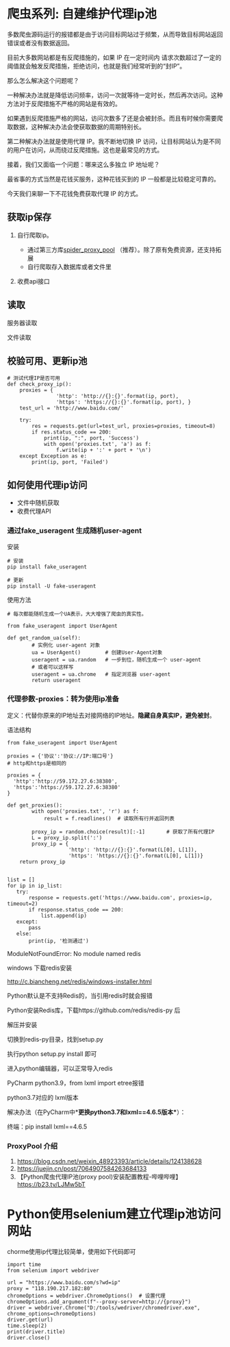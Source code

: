 # 爬虫系列: 自建维护代理ip池

多数爬虫源码运行的报错都是由于访问目标网站过于频繁，从而导致目标网站返回错误或者没有数据返回。

目前大多数网站都是有反爬措施的，如果 IP 在一定时间内 请求次数超过了一定的阈值就会触发反爬措施，拒绝访问，也就是我们经常听到的“封IP”。

那么怎么解决这个问题呢？

一种解决办法就是降低访问频率，访问一次就等待一定时长，然后再次访问。这种方法对于反爬措施不严格的网站是有效的。

如果遇到反爬措施严格的网站，访问次数多了还是会被封杀。而且有时候你需要爬取数据，这种解决办法会使获取数据的周期特别长。

第二种解决办法就是使用代理 IP。我不断地切换 IP 访问，让目标网站认为是不同的用户在访问，从而绕过反爬措施。这也是最常见的方式。

接着，我们又面临一个问题：哪来这么多独立 IP 地址呢？

最省事的方式当然是花钱买服务，这种花钱买到的 IP 一般都是比较稳定可靠的。

今天我们来聊一下不花钱免费获取代理 IP 的方式。


## 获取ip保存

1. 自行爬取ip。

   - 通过第三方库[spider_proxy_pool](https://github.com/xuefeng365/spider_proxy_pool) （推荐）。除了原有免费资源，还支持拓展
   - 自行爬取存入数据库或者文件里

2. 收费api接口

   

## 读取

服务器读取

文件读取



## 校验可用、更新ip池

```
# 测试代理IP是否可用
def check_proxy_ip():
    proxies = {
                'http': 'http://{}:{}'.format(ip, port),
                'https': 'https://{}:{}'.format(ip, port), }
    test_url = 'http://www.baidu.com/'

    try:
        res = requests.get(url=test_url, proxies=proxies, timeout=8)
        if res.status_code == 200:
            print(ip, ":", port, 'Success')
            with open('proxies.txt', 'a') as f:
                f.write(ip + ':' + port + '\n')
    except Exception as e:
        print(ip, port, 'Failed')
```



## 如何使用代理ip访问

- 文件中随机获取
- 收费代理API



### 通过fake_useragent 生成随机user-agent

安装

```
# 安装
pip install fake_useragent

# 更新
pip install -U fake-useragent

```

使用方法

```
# 每次都能随机生成一个UA表示，大大增强了爬虫的真实性。

from fake_useragent import UserAgent

def get_random_ua(self):
		# 实例化 user-agent 对象
        ua = UserAgent()        # 创建User-Agent对象
        useragent = ua.random   # 一步到位，随机生成一个 user-agent
        # 或者可以这样写
        useragent = ua.chrome   # 指定浏览器 user-agent
        return useragent

```

### 代理参数-proxies：转为使用ip准备

定义：代替你原来的IP地址去对接网络的IP地址。**隐藏自身真实IP，避免被封**。

语法结构

```
from fake_useragent import UserAgent

proxies = {'协议':'协议://IP:端口号'}
# http和https是相同的

proxies = {
  'http':'http://59.172.27.6:38380',
  'https':'https://59.172.27.6:38380'
}

def get_proxies():
		with open('proxies.txt', 'r') as f:
    		result = f.readlines()  # 读取所有行并返回列表
    		
		proxy_ip = random.choice(result)[:-1]       # 获取了所有代理IP
		L = proxy_ip.split(':')
        proxy_ip = {
                    'http': 'http://{}:{}'.format(L[0], L[1]),
                    'https': 'https://{}:{}'.format(L[0], L[1])}
	return proxy_ip
	
	
list = []
for ip in ip_list:
   try:
       response = requests.get('https://www.baidu.com', proxies=ip, timeout=2)
       if response.status_code == 200:
           list.append(ip)
   except:
       pass
   else:
       print(ip, '检测通过')
```





ModuleNotFoundError: No module named redis

windows 下载redis安装

http://c.biancheng.net/redis/windows-installer.html





Python默认是不支持Redis的，当引用redis时就会报错

Python安装Redis库，下载https://github.com/redis/redis-py 后

解压并安装

切换到redis-py目录，找到setup.py

执行python setup.py install 即可

进入python编辑器，可以正常导入redis








PyCharm python3.9，from lxml import etree报错

python3.7对应的 lxml版本

解决办法（在PyCharm中***更换python3.7和lxml==4.6.5版本\***）：

终端：pip install lxml==4.6.5





### ProxyPool 介绍

1. https://blog.csdn.net/weixin_48923393/article/details/124138628
2. https://juejin.cn/post/7064907584263684133
3. 【Python爬虫代理IP池(proxy pool)安装配置教程-哔哩哔哩】 https://b23.tv/LJMw5bT







# Python使用selenium建立代理ip池访问网站

chorme使用ip代理比较简单，使用如下代码即可

```
import time
from selenium import webdriver

url = "https://www.baidu.com/s?wd=ip"
proxy = "118.190.217.182:80"
chromeOptions = webdriver.ChromeOptions()  # 设置代理
chromeOptions.add_argument(f"--proxy-server=http://{proxy}")
driver = webdriver.Chrome("D:/tools/wedriver/chromedriver.exe", chrome_options=chromeOptions)
driver.get(url)
time.sleep(2)
print(driver.title)
driver.close()
```